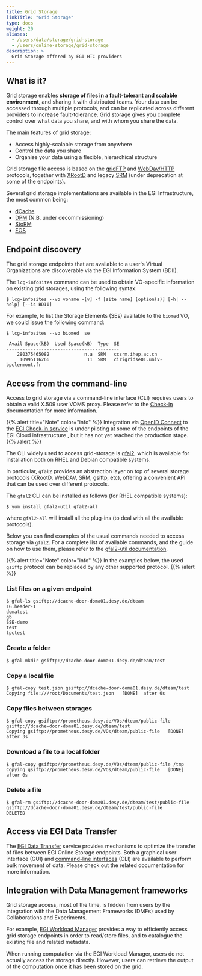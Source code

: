 ```yaml
---
title: Grid Storage
linkTitle: "Grid Storage"
type: docs
weight: 20
aliases:
  - /users/data/storage/grid-storage
  - /users/online-storage/grid-storage
description: >
  Grid Storage offered by EGI HTC providers
---
```


## What is it?

Grid storage enables **storage of files in a fault-tolerant and scalable
environment**, and sharing it with distributed teams. Your data can be accessed
through multiple protocols, and can be replicated across different providers to
increase fault-tolerance. Grid storage gives you complete control over what data
you share, and with whom you share the data.

The main features of grid storage:

- Access highly-scalable storage from anywhere
- Control the data you share
- Organise your data using a flexible, hierarchical structure

Grid storage file access is based on the
[gridFTP](https://en.wikipedia.org/wiki/GridFTP) and
[WebDav/HTTP](https://en.wikipedia.org/wiki/WebDAV) protocols, together with
[XRootD](https://xrootd.slac.stanford.edu/) and legacy
[SRM](https://sdm.lbl.gov/srm-wg/) (under deprecation at some of the
endpoints).

Several grid storage implementations are available in the EGI Infrastructure,
the most common being:

- [dCache](https://www.dcache.org/)
- [DPM](https://twiki.cern.ch/twiki/bin/view/DPM/) (N.B. under decommissioning)
- [StoRM](https://italiangrid.github.io/storm/)
- [EOS](https://eos-web.web.cern.ch/eos-web/)

## Endpoint discovery

The grid storage endpoints that are available to a user's Virtual Organizations
are discoverable via the EGI Information System (BDII).

<!-- markdownlint-disable commands-show-output no-inline-html -->
<!-- TODO Add details about how to setup lcg-infosites CLI -->
<!-- markdownlint-enable no-inline-html -->

The `lcg-infosites` command can be used to obtain VO-specific information on
existing grid storages, using the following syntax:

```shell
$ lcg-infosites --vo voname -[v] -f [site name] [option(s)] [-h| --help] [--is BDII]
```

For example, to list the Storage Elements (SEs) available to the `biomed` VO, we
could issue the following command:

```shell
$ lcg-infosites --vo biomed  se

 Avail Space(kB)  Used Space(kB)  Type  SE
------------------------------------------
    280375465082             n.a  SRM   ccsrm.ihep.ac.cn
     10995116266              11  SRM   cirigridse01.univ-bpclermont.fr

```

## Access from the command-line

Access to grid storage via a command-line interface (CLI) requires users to
obtain a valid X.509 user VOMS proxy. Please refer to the
[Check-in](../../../aai/check-in/vos/voms) documentation for more information.

{{% alert title="Note" color="info" %}} Integration via
[OpenID Connect](https://openid.net/connect) to the
[EGI Check-in service](../../../aai/check-in) is under piloting at some of the
endpoints of the EGI Cloud infrastructure , but it has not yet reached the
production stage. {{% /alert %}}

The CLI widely used to access grid-storage is
[gfal2](https://dmc-docs.web.cern.ch/dmc-docs/gfal2/gfal2.html), which is
available for installation both on RHEL and Debian compatible systems.

In particular, `gfal2` provides an abstraction layer on top of several storage
protocols (XRootD, WebDAV, SRM, gsiftp, etc), offering a convenient API that can
be used over different protocols.

The `gfal2` CLI can be installed as follows (for RHEL compatible systems):

```shell
$ yum install gfal2-util gfal2-all
```

where `gfal2-all` will install all the plug-ins (to deal with all the available
protocols).

Below you can find examples of the usual commands needed to access storage via
`gfal2`. For a complete list of available commands, and the guide on how to use
them, please refer to the
[gfal2-util documentation](https://dmc-docs.web.cern.ch/dmc-docs/gfal2-util.html).

{{% alert title="Note" color="info" %}} In the examples below, the used `gsiftp`
protocol can be replaced by any other supported protocol. {{% /alert %}}

### List files on a given endpoint

```shell
$ gfal-ls gsiftp://dcache-door-doma01.desy.de/dteam
1G.header-1
domatest
gb
SSE-demo
test
tpctest
```

### Create a folder

```shell
$ gfal-mkdir gsiftp://dcache-door-doma01.desy.de/dteam/test
```

<!-- markdownlint-enable commands-show-output -->

### Copy a local file

```shell
$ gfal-copy test.json gsiftp://dcache-door-doma01.desy.de/dteam/test
Copying file:///root/Documents/test.json   [DONE]  after 0s
```

### Copy files between storages

```shell
$ gfal-copy gsiftp://prometheus.desy.de/VOs/dteam/public-file gsiftp://dcache-door-doma01.desy.de/dteam/test
Copying gsiftp://prometheus.desy.de/VOs/dteam/public-file   [DONE]  after 3s
```

### Download a file to a local folder

```shell
$ gfal-copy gsiftp://prometheus.desy.de/VOs/dteam/public-file /tmp
Copying gsiftp://prometheus.desy.de/VOs/dteam/public-file   [DONE]  after 0s
```

### Delete a file

```shell
$ gfal-rm gsiftp://dcache-door-doma01.desy.de/dteam/test/public-file
gsiftp://dcache-door-doma01.desy.de/dteam/test/public-file      DELETED
```

## Access via EGI Data Transfer

The [EGI Data Transfer](../../../data/management/data-transfer) service provides
mechanisms to optimize the transfer of files between EGI Online Storage
endpoints. Both a graphical user interface (GUI) and
[command-line interfaces](../../../data/management/data-transfer/clients)
(CLI) are available to perform bulk movement of data. Please check out the
related documentation for more information.

## Integration with Data Management frameworks

Grid storage access, most of the time, is hidden from users by the integration
with the Data Management Frameworks (DMFs) used by Collaborations and
Experiments.

For example,
[EGI Workload Manager](../../../compute/orchestration/workload-manager) provides
a way to efficiently access grid storage endpoints in order to read/store files,
and to catalogue the existing file and related metadata.

When running computation via the EGI Workload Manager, users do not actually
access the storage directly. However, users can retrieve the output of the
computation once it has been stored on the grid.
